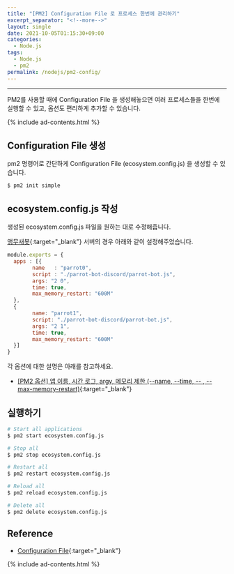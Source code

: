 ```yaml
---
title: "[PM2] Configuration File 로 프로세스 한번에 관리하기"
excerpt_separator: "<!--more-->"
layout: single
date: 2021-10-05T01:15:30+09:00
categories:
  - Node.js
tags:
  - Node.js
  - pm2
permalink: /nodejs/pm2-config/
---
```

---

PM2를 사용할 때에 Configuration File 을 생성해놓으면 여러 프로세스들을 한번에 실행할 수 있고, 옵션도 편리하게 추가할 수 있습니다.

<!--more-->
{% include ad-contents.html %}

## Configuration File 생성
pm2 명령어로 간단하게 Configuration File (ecosystem.config.js) 을 생성할 수 있습니다.
```
$ pm2 init simple
```

## ecosystem.config.js 작성
생성된 ecosystem.config.js 파일을 원하는 대로 수정해줍니다.

[앵무새봇](https://koreanbots.dev/bots/795333228662751253){:target="_blank"} 서버의 경우 아래와 같이 설정해주었습니다.
```js
module.exports = {
  apps : [{
        name   : "parrot0",
        script : "./parrot-bot-discord/parrot-bot.js",
        args: "2 0",
        time: true,
        max_memory_restart: "600M"
  },
  {
        name: "parrot1",
        script: "./parrot-bot-discord/parrot-bot.js",
        args: "2 1",
        time: true,
        max_memory_restart: "600M"
  }]
}
```

각 옵션에 대한 설명은 아래를 참고하세요.
* [[PM2 옵션] 앱 이름, 시간 로그, argv, 메모리 제한 (--name, --time, -- , --max-memory-restart)](/nodejs/pm2-options/){:target="_blank"}

## 실행하기
```bash
# Start all applications
$ pm2 start ecosystem.config.js

# Stop all
$ pm2 stop ecosystem.config.js

# Restart all
$ pm2 restart ecosystem.config.js

# Reload all
$ pm2 reload ecosystem.config.js

# Delete all
$ pm2 delete ecosystem.config.js
```

## Reference
* [Configuration File](https://pm2.keymetrics.io/docs/usage/application-declaration/){:target="_blank"}

{% include ad-contents.html %}